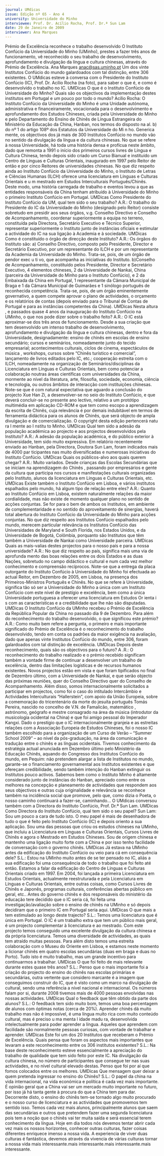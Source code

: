 ```yaml
---
journal: UMdicas
issue: Edição nº 65 - Ano 4
university: Universidade do Minho
interviewee: Prof. Dr. Acílio Rocha, Prof. Dr.ª Sun Lam
date: 29 de Janeiro de 2009
interviewer: Ana Marques
---
```



Prémio de Excelência reconhece o trabalho desenvolvido
O Instituto Confúcio da Universidade do Minho (UMinho), prestes
a fazer três anos de funcionamento, vê reconhecido o seu
trabalho de desenvolvimento, aprofundamento e divulgação da
língua e cultura chinesas, através do Prémio de Excelência.
Ana Marques
anac@sas.uminho.pt
Um dos vinte Institutos Confúcio
do mundo galardoados com tal
distinção, entre 306 existentes. O
UMdicas esteve à conversa com o
Presidente do Instituto Confúcio
(IC), Prof. Dr. Acílio Rocha (na
foto), para saber o que é, e como é
desenvolvido o trabalho no IC.
UMDicas O que é o Instituto
Confúcio da Universidade do
Minho? Quais são os objectivos da
implementação destes institutos
em Portugal e um pouco por todo o
mundo?
Acílio Rocha: O Instituto Confúcio
da Universidade do Minho é uma
Unidade autónoma,
administrativa e financeiramente,
vocacionada para o
desenvolvimento e
aprofundamento dos Estudos
Chineses, criada pela
Universidade do Minho e pelo
Departamento do Ensino de
Chinês de Língua Estrangeira do
Ministério da Educação da China,
Hanban, nos termos do disposto
na al. b) do nº 1 do artigo 108º dos
Estatutos da Universidade do
Mi n ho. Generica mente, os
objectivos dos já mais de 300
Institutos Confúcio no mundo vão
no sentido da divulgação da língua
e da cultura chinesas. No que se
refere à nossa Universidade, há
toda uma história densa e
profícua neste âmbito, dado que
remonta a 1991 o início dos
primeiros cursos livres de Língua
e Cultura Chinesa, tendo depois
sido criado um Curso Bianual e
instituído um Centro de Línguas e
Culturas Orientais, inaugurado em
1997 pelo Reitor de então e por
cinco Reitores de universidades
chinesas. No que diz respeito
ainda ao Instituto Confúcio da
Universidade do Minho, o Instituto
de Letras e Ciências Humanas
(ILCH) oferece uma licenciatura
em Línguas e Culturas Orientais e
u m mestrado em Estudos
Interculturais Português/Chinês.
Deste modo, uma história
carregada de trabalho e eventos
levou a que as entidades
responsáveis da China tenham
atribuído à Universidade do Minho
o primeiro Instituto Confúcio em
Portugal.
UMDicas Como Presidente do
Instituto Confúcio da UM, qual tem
sido o seu trabalho?
A.R.: O trabalho do Presidente do
IC da Universidade do Minho
(designado pelo Reitor) consiste
sobretudo em presidir aos seus
órgãos, v.g. Conselho Directivo e
Conselho de Acompanhamento,
coordenar superiormente a
equipa no terreno, constituída
pela Directora, Secretário
Executivo e Técnico Superior,
representar superiormente o
Instituto junto de instâncias
oficiais e estimular a actividade do
IC na sua ligação à Academia e à
sociedade.
UMDicas Como é constituído o
órgão de direcção deste
Instituto?
A.R.: Os órgãos do Instituto
são: 
a)
Conselho Directivo, composto pelo
Presidente, Director e Secretário
Executivo, por um representante
do ILCH e por um representante da
Academia da Universidade do
Minho. Trata-se, pois, de um órgão
de pendor exec u ti vo, que
acompanha as iniciativas do
Instituto. b)Conselho de
Acompanhamento, constituído
pelos Presidente, Director e
Secretário Executivo, 4 elementos
chineses, 2 da Universidade de
Nankai, China (parceira da
Universidade do Minho para o
Instituto Confúcio), e 2 da
Embaixada da China em Portugal,
1 representante da Câmara
Municipal de Braga e 1 da Câmara
Municipal de Guimarães e 1
sinólogo português de
reconhecida competência. Trata-se, pois, de um órgão
eminentemente governativo, a
quem compete aprovar o plano de
actividades, o orçamento e os
relatórios de contas (depois
enviado para o Tribunal de Contas
de Portugal e para as instâncias
competentes da China).
UMDicas Nesta altura , e
passados quase 4 anos da
inauguração do Instituto Confúcio
na UMinho, o que nos pode dizer
sobre o trabalho feito?
A.R.: O IC está aproximar-se dos
três anos de funcionamento.
Desde a sua criação que tem
desenvolvido um intenso trabalho
de desenvolvimento,
aprofundamento e divulgação da
língua e cultura chinesas, dentro e
fora da Universidade,
designadamente: ensino de
chinês em escolas de ensino
secundário; cursos e seminários,
nomeadamente junto do tecido
empresarial; acontecimentos
culturais, ciclos de cinema,
espectáculos de música ,
workshops, cursos sobre “Chinês
turístico e comercial”, lançamento
de livros editados pelo IC, etc.;
cooperação estreita com o ILCH,
nomeadamente na organização
de Seminários/disciplinas da
Licenciatura em Línguas e
Culturas Orientais, bem como
potenciar a colaboração noutras
áreas científicas com
universidades da China,
mormente ao nível da literatura,
arte, filosofia, sociedade,
economia, ciência e tecnologia, ou
outros âmbitos de interacção com
instituições chinesas. Note-se
que é com natural expectativa que
aguardo a conclusão do projecto
Xue Han Zi, a desenvolver-se no
seio do Instituto Confúcio, e que
deverá concluir-se no presente
ano lectivo, relativo a um protótipo
multimédia em aplicação CD-ROM
e que tem como escopo a
aprendizagem da escrita de
Chinês, cuja relevância é por
demais indubitável em termos de
ferramenta didáctica para os
alunos de Chinês, que será
objecto de ampla divulgação e de
comercialização. O copyright
desta edição pertencerá
natu ra l mente ao I nstitu to
Minho.
UMDicas Qual tem sido a adesão
da população académica ao
projecto e aos projectos
desenvolvidos pela Instituto?
A.R.: A adesão da população
académica, e do público exterior à
Universidade, tem sido muito
expressiva. Em relatório
recentemente enviado ao Hanban,
pela Directora, Doutora Sun Lam,
foram indicados mais de 4000
par ticipantes nas muito
diversificadas e numerosas
iniciativas do Instituto Confúcio.
UMDicas Quais os públicos-alvo
aos quais querem chegar?
A.R.: Muito variados. Desde
crianças das Escolas Secundárias
que se iniciam na aprendizagem
do Chinês , passando por
empresários e gente da cultura
que participa nos cursos e
manifestações culturais
organizadas pelo Instituto, alunos
da licenciatura em Línguas e
Culturas Orientais, etc.
UMDicas Existe também o
Instituto Confúcio em Lisboa, e
vários institutos espalhados pelo
mundo, há algum tipo de relação
entre eles?
A.R.: Quanto ao Instituto Confúcio
em Lisboa, existem naturalmente
relações da maior cordialidade,
mas não existe de momento
qualquer plano no sentido de
acções conjuntas. Se for para o
bem de ambos os Institutos, em
ambiente de complementaridade
e no sentido do aproveitamento de
sinergias, haverá total abertura do
Instituto Confúcio da Universidade
do Minho para acções conjuntas.
No que diz respeito aos Institutos
Confúcio espalhados pelo mundo,
merecem particular relevância os
Institutos Confúcio das
Universidades de Maryland e
South Florida, nos Estados Unidos,
e da Universidade de Bogotá,
Colômbia, porquanto são
Institutos que têm também a
Universidade de Nankai como
Universidade parceira.
UMDicas Quais as mais-valias
destes projectos para o nosso
país e para a nossa universidade?
A.R.: No que diz respeito ao país,
significa mais uma via de
aprofunda mento das boas
relações entre os dois Estados e
as duas Nações, sobretudo no
campo didáctico e cultural e num
cada vez melhor conhecimento e
compreensão recíprocos. Note-se
que a entrega da placa outorgante
do Instituto Confúcio à
Universidade do Minho foi
efectuada ao actual Reitor, em
Dezembro de 2005, em Lisboa, na
presença dos Primeiros-Ministros
Português e Chinês.
No que se refere à Universidade,
significa tão só ser a Universidade
do Minho a única com um Instituto
Confúcio com este nível de
prestígio e excelência, bem como
a única Universidade portuguesa
a oferecer uma licenciatura em
Estudos Or ienta i s com as
características e a credibilidade
que lhe não são disputadas.
UMDicas O Instituto Confúcio da
UMinho recebeu o Prémio de
Excelência da República Popular
da China no passado dia 9 de
Dezembro. Para além do
reconhecimento do trabalho
desenvolvido, o que significou
este prémio?
A.R.: Como muito bem refere a
pergunta, o primeiro e mais
importante significado do Prémio
de Excelência é o reconhecimento
do trabalho desenvolvido, tendo
em conta os padrões da maior
exigência na avaliação, dado que
apenas vinte Institutos Confúcio
do mundo, entre 306, foram
galardoados com tal distinção de
excelência.
UMDicas Depois deste
reconhecimento, quais são os
objectivos para o futuro?
A .R.: O reconhecimento do
trabalho realizado e o prémio
recebido significam também a
vontade firme de continuar a
desenvolver um trabalho de
excelência, dentro das limitações
logísticas e de recursos humanos
existentes. Novos projectos estão
em vista e que foram tipificados
no final de Dezembro último, com
a Universidade de Nankai, e que
serão objecto das próximas
reuniões, quer do Conselho
Directivo quer do Conselho de
Acompanhamento.
Além disso, somos
internacionalmente solicitados a
participar em projectos, como foi o
caso do intitulado Intercâmbio e
Actividades Interculturais “Hallerstein”, com apoio da União
Europeia, sobre a comemoração
do tricentenário da morte do
jesuíta português Tomás Pereira,
nascido no concelho de V.N. de
Famalicão, matemático ,
astrónomo, geógrafo e mestre
consagrado na área da música
(introdutor da musicologia
ocidental na China) e que foi
amigo pessoal do Imperador
Kangxi.
Dado o prestígio que o IC
internacionalmente granjeia e as
estreitas relações com a
Associação Europeia de Estudos
Chineses, foi o nosso IC também
escolhido para a organização de
um Curso de Verão – “Summer
School 2009” – ao nível da pós-graduação, na área da
comunicação e tradução entre o
chinês e as línguas ocidentais.
Tivemos conhecimento da
estratégia actual anunciada em
Dezembro último pelo Ministério
da Educação Chinês, aquando do
Congresso dos Institutos Confúcio
do mundo, em Pequim: não
pretendem alargar a lista de
Institutos no mundo, garante-se o
financiamento governamental
aos Institutos existentes e que
ofereçam credibilidade, sendo
também intenção do Hanban
extinguir os Institutos pouco
activos.
Sabemos bem como o Instituto
Minho é altamente considerado
junto de instâncias do Hanban,
apreciado como entre os melhores
na concepção e planeamento de
actividades que respondem aos
seus objectivos e outras cuja
originalidade e relevância se
reconhece também na incidência
social que promove, pelo que,
como dizia o Poeta, o nosso
caminho continuará a fazer-se,
caminhando...
O UMdicas conversou também
com a Directora do Instituto
Confúcio, Prof. Dr.ª Sun Lam.
UMDicas Como Directora do
Instituto Confúcio, qual tem sido o
seu papel?
Sun Lam: Sou um pouco a cara de
tudo isto. O meu papel é mais de
desenhadora de tudo o que é feito
pelo Instituto Confúcio (IC) e
depois oriento a sua aplicação.
Sou uma das pessoas que criou os
estudos chineses na UMinho, que
incluiu a Licenciatura em Línguas
e Culturas Orientais, Cursos Livres
de Chinês e agora o Mestrado em
Estudos Chineses. Sou de origem
chinesa e mantenho uma ligação
muito forte com a China e por isso
tenho facilidade de conversação
com o governo chinês.
UMDicas Já estava na UMinho
antes da edificação do Instituto
Confúcio ou veio para cá em
consequência dele?
S.L.: Estou na UMinho muito antes
de se ter pensado no IC, aliás a sua
edificação foi uma consequência
de todo o trabalho que foi feito até
então. Estamos a falar da
edificação do Centro de Línguas e
Culturas Orientais criado em 1997.
Em 2004, foi lançada a primeira
Licenciatura em Estudos
Orientais, actualmente
reestruturada e pela Licenciatura
em Línguas e Culturas Orientais,
entre outras coisas, como Cursos
Livres de Chinês e Japonês,
programas culturais,
conferências abertas público em
geral, etc.. Antes do governo
chinês e dos responsáveis do
ministério da educação tere
decidido que o IC seria cá, foi feita
uma investigação/avaliação
sobre o ensino de chinês na
UMinho e só depois decidiram que
o primeiro IC em Portugal seria
aqui.
UMDicas O que mais a tem
estimulado ao longo deste
trajecto?
S.L.: Temos uma licenciatura que é
única em Portugal. O IC é um
trabalho extra que tem um público
mais geral, é um projecto
complementar à licenciatura e ao
mestrado. Com este projecto
temos conseguido uma excelente
divulgação da cultura chinesa e da
própria licenciatura. Temos uma
diversidade de actividades, as
quais tem atraído muitas pessoas.
Para além disto temos uma
estreita colaboração com o Museu
do Oriente em Lisboa, e estamos
neste momento a licionar chinês
em quatro escolas secundárias
(duas em braga e duas no Porto).
Tudo isto é muito trabalho, mas um
grande incentivo para
continuarmos a trabalhar.
UMDicas O que foi feito de mais
relevante durante estes quase
três anos?
S.L.: Penso que o mais importante
foi a criação do projecto do ensino
do chinês nas escolas primárias e
secundárias, outra vertente que
considero marcante é a imagem
que conseguimos construir do IC,
que é visto como um marco na
divulgação de cultural, sendo uma
referência a nível nacional e
internacional. Os números falam
por si, durante 2008 tivemos mais
de 4000 pessoas envolvidas nas
nossas actividades.
UMDicas Qual o feedback que têm
obtido da parte dos alunos?
S.L.: O feedback tem sido muito
bom, temos uma boa
percentagem de alunos com
óptimas notas (cerca de 20%).
Aprender chinês dá muito trabalho
mas não é impossível, é uma
língua muito rica com muito
conteúdo cultural, mas é preciso
u ma menta l idade madu ra,
desenvolvida intelectualmente
para poder aprender a língua.
Aqueles que aprendem com
facilidade são normalmente
pessoas curiosas, com vontade de
trabalhar e aprender.
UMDicas Este foi um dos 20
Institutos que receberam o
Prémio de Excelência. Quais
pensa que foram os aspectos
mais importantes que levaram a
este reconhecimento entre os
306 institutos existentes?
S.L.: Na base deste
reconhecimento esteve
essencialmente a apreciação do
trabalho de qualidade que tem
sido feito por este IC. Na
divulgação da cultura chinesa, no
número de participantes que
consegue ter nas suas
actividades, e no nível cultural
elevado destas. Penso que foi por
aí que fomos colocados entre os
melhores.
UMDicas Que mensagem quer
deixar a quem pretenda ingressar
no ensino do Chinês?
S.L.: O papel da china na vida
internacional, na vida económica
e política é cada vez mais
importante. É opinião geral que a
China vai ser um mercado muito
importante no futuro, por isso já
há tanta gente à procura do que a
China tem para dar.
Decorrente disto, o ensino do
chinês tem-se tornado algo muito
procurado e o nosso curso de
licenciatura e as actividades que
promovemos tem sentido isso.
Temos cada vez mais alunos,
principalmente alunos que saem
das secundárias e outros que
pretendem fazer uma segunda
licenciatura pois tem a noção que
o chinês vai ter muita saída e será
essencial terem conhecimento da
língua.
Hoje em dia todos nós devemos
tentar abrir cada vez mais os
nossos horizontes, conhecer
outras culturas, fazer coisas
diferentes enriquece imenso a
nossa vida. A experiencia de viver
duas culturas é fantástica,
devemos através da vivencia de
várias culturas tornar a nossa vida
mais interessante.mais interessante.mais interessante.mais interessante.
